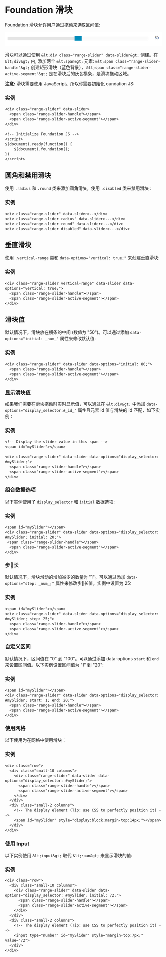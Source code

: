 # Foundation 滑块

Foundation 滑块允许用户通过拖动来选取区间值:

![](img/30.png)

滑块可以通过使用 `&lt;div class="range-slider" data-slider&gt;` 创建。在 `&lt;div&gt;` 内, 添加两个 `&lt;span&gt;` 元素: `&lt;span class="range-slider-handle"&gt;` 创建矩形滑块（蓝色背景）， `&lt;span class="range-slider-active-segment"&gt;` 是在滑块后的灰色横条，是滑块拖动区域。

**注意:** 滑块需要使用 JavaScript。所以你需要初始化 oundation JS:

### 实例

```
<div class="range-slider" data-slider>
  <span class="range-slider-handle"></span>
  <span class="range-slider-active-segment"></span>
</div>

<!-- Initialize Foundation JS -->
<script>
$(document).ready(function() {
    $(document).foundation();
})
</script>
```

## 圆角和禁用滑块

使用 `.radius` 和 `.round` 类来添加圆角滑块。使用 `.disabled` 类来禁用滑块：

### 实例

```
<div class="range-slider" data-slider>..</div>
<div class="range-slider radius" data-slider>...</div>
<div class="range-slider round" data-slider>...</div>
<div class="range-slider disabled" data-slider>...</div>

```

## 垂直滑块

使用 `.vertical-range` 类和 `data-options="vertical: true;"` 来创建垂直滑块:

### 实例

```
<div class="range-slider vertical-range" data-slider data-options="vertical: true;">
  <span class="range-slider-handle"></span>
  <span class="range-slider-active-segment"></span>
</div>

```

## 滑块值

默认情况下，滑块放在横条的中间 (数值为 "50")。可以通过添加 `data-options="initial: _num_"` 属性来修改默认值:

### 实例

```
<div class="range-slider" data-slider data-options="initial: 80;">
  <span class="range-slider-handle"></span>
  <span class="range-slider-active-segment"></span>
</div>

```

### 显示滑块值

如果我们需要在滑块拖动时实时显示值，可以通过在 `&lt;div&gt;` 中添加 `data-options="display_selector:#_id_"` 属性且元素 id 值与滑块的 id 匹配，如下实例：

### 实例

```
<!-- Display the slider value in this span -->
<span id="mySlider"></span>

<div class="range-slider" data-slider data-options="display_selector: #mySlider;">
  <span class="range-slider-handle"></span>
  <span class="range-slider-active-segment"></span>
</div>

```

### 组合数据选项

以下实例使用了 `display_selector` 和 `initial` 数据选项:

### 实例

```
<span id="mySlider"></span>
<div class="range-slider" data-slider data-options="display_selector: #mySlider; initial: 20;">
 <span class="range-slider-handle"></span>
  <span class="range-slider-active-segment"></span>
</div>

```

### 步长

默认情况下，滑块滑动的增加减少的数量为 "1"。可以通过添加 `data-options="step: _num_;"` 属性来修改步长值。实例中设置为 25:

### 实例

```
<span id="mySlider"></span>
<div class="range-slider" data-slider data-options="display_selector: #mySlider; step: 25;">
  <span class="range-slider-handle"></span>
  <span class="range-slider-active-segment"></span>
</div>

```

### 自定义区间

默认情况下，区间值在 "0" 到 "100"。可以通过添加 data-options `start` 和 `end` 来设置区间值。以下实例设置区间值为 "1" 到 "20":

### 实例

```
<span id="mySlider"></span>
<div class="range-slider" data-slider data-options="display_selector: #mySlider; start: 1; end: 20;">
  <span class="range-slider-handle"></span>
  <span class="range-slider-active-segment"></span>
</div>

```

### 使用网格

以下使用为在网格中使用滑块：

### 实例

```
<div class="row">
  <div class="small-10 columns">
    <div class="range-slider" data-slider data-options="display_selector: #mySlider;">
      <span class="range-slider-handle"></span>
      <span class="range-slider-active-segment"></span>
    </div>
  </div>
  <div class="small-2 columns">
    <!-- The display element (Tip: use CSS to perfectly position it) -->
    <span id="mySlider" style="display:block;margin-top:14px;"></span>
  </div>
</div>

```

### 使用 Input

以下实例使用 `&lt;input&gt;` 取代 `&lt;span&gt;` 来显示滑块的值:

### 实例

```
<div class="row">
  <div class="small-10 columns">
    <div class="range-slider" data-slider data-options="display_selector: #mySlider; initial: 72;">
      <span class="range-slider-handle"></span>
      <span class="range-slider-active-segment"></span>
    </div>
  </div>
  <div class="small-2 columns">
    <!-- The display element (Tip: use CSS to perfectly position it) -->
    <input type="number" id="mySlider" style="margin-top:7px;" value="72">
  </div>
</div>

```
